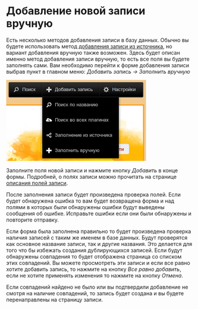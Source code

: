 # Добавление новой записи вручную

Есть несколько методов добавления записи в базу данных. Обычно вы будете использовать метод [добавления записи из
источника](/ru/user/item/add/search.md), но вариант добавления вручную также возможен. Здесь будет описан именно метод
добавления записи вручную, то есть все поля вы будете заполнять сами. Вам необходимо перейти к форме добавления записи
выбрав пункт в главном меню: *Добавить запись -> Заполнить вручную*

![Меню добавления записи](https://raw.githubusercontent.com/anime-db/anime-db-docs/master/images/ru/item/menu_add.jpg)

Заполните поля новой записи и нажмите кнопку *Добавить* в конце формы. Подробней, о полях записи можно прочитать на
странице [описания полей записи](/ru/user/item/fields.md).

После заполнения записи будет произведена проверка полей. Если будет обнаружена ошибка то вам будет возвращена форма и
над полями в которых были обнаружены ошибки будут выведены сообщения об ошибке. Исправьте ошибки если они были
обнаружены и повторите отправку.

Если форма была заполнена правильно то будет произведена проверка наличия записей с таким же именем в базе данных.
Будут проверятся как основное название записи, так и другие названия. Это делается для того что бы избежать создания
дублирующихся записей. Если будут обнаружены совпадения то будет отображена страница со списком этих совпадений. Вы
можете просмотреть эти записи и если все равно хотите добавить запись, то нажмите на кнопку *Все равно добавить*, если
не хотите применять изменения то нажмите на кнопку *Отмена*.

Если совпадений найдено не было или вы подтвердили добавление не смотря на наличие совпадений, то запись будет создана
и вы будете перенаправлены на страницу записи.